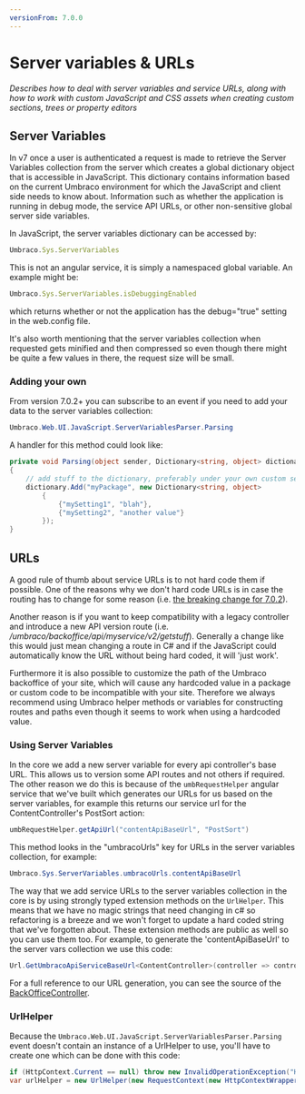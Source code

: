 ```yaml
---
versionFrom: 7.0.0
---
```


# Server variables & URLs

_Describes how to deal with server variables and service URLs, along with how to work with custom JavaScript and CSS assets when creating custom sections, trees or property editors_

## Server Variables

In v7 once a user is authenticated a request is made to retrieve the Server Variables collection from the server which creates a global dictionary object that is accessible in JavaScript. This dictionary contains information based on the current Umbraco environment for which the JavaScript and client side needs to know about. Information such as whether the application is running in debug mode, the service API URLs, or other non-sensitive global server side variables.

In JavaScript, the server variables dictionary can be accessed by:

```javascript
Umbraco.Sys.ServerVariables
```

This is not an angular service, it is simply a namespaced global variable. An example might be:

```javascript
Umbraco.Sys.ServerVariables.isDebuggingEnabled
```

which returns whether or not the application has the debug="true" setting in the web.config file.

It's also worth mentioning that the server variables collection when requested gets minified and then compressed so even though there might be quite a few values in there, the request size will be small.

### Adding your own

From version 7.0.2+ you can subscribe to an event if you need to add your data to the server variables collection:

```csharp
Umbraco.Web.UI.JavaScript.ServerVariablesParser.Parsing
```

A handler for this method could look like:

```csharp
private void Parsing(object sender, Dictionary<string, object> dictionary)
{
	// add stuff to the dictionary, preferably under your own custom section such as:
	dictionary.Add("myPackage", new Dictionary<string, object>
		{
			{"mySetting1", "blah"},
			{"mySetting2", "another value"}
		});
}
```

## URLs

A good rule of thumb about service URLs is to not hard code them if possible. One of the reasons why we don't hard code URLs is in case the routing has to change for some reason (i.e. [the breaking change for 7.0.2](https://umbraco.com/blog/heads-up-breaking-change-coming-in-702-and-62/)).

Another reason is if you want to keep compatibility with a legacy controller and introduce a new API version route (i.e. */umbraco/backoffice/api/myservice/v2/getstuff*). Generally a change like this would just mean changing a route in C# and if the JavaScript could automatically know the URL without being hard coded, it will 'just work'.

Furthermore it is also possible to customize the path of the Umbraco backoffice of your site, which will cause any hardcoded value in a package or custom code to be incompatible with your site. Therefore we always recommend using Umbraco helper methods or variables for constructing routes and paths even though it seems to work when using a hardcoded value.

### Using Server Variables

In the core we add a new server variable for every api controller's base URL. This allows us to version some API routes and not others if required. The other reason we do this is because of the `umbRequestHelper` angular service that we've built which generates our URLs for us based on the server variables, for example this returns our service url for the ContentController's PostSort action:

```csharp
umbRequestHelper.getApiUrl("contentApiBaseUrl", "PostSort")  
```

This method looks in the "umbracoUrls" key for URLs in the server variables collection, for example:

```csharp
Umbraco.Sys.ServerVariables.umbracoUrls.contentApiBaseUrl
```

The way that we add service URLs to the server variables collection in the core is by using strongly typed extension methods on the `UrlHelper`. This means that we have no magic strings that need changing in c# so refactoring is a breeze and we won't forget to update a hard coded string that we've forgotten about. These extension methods are public as well so you can use them too. For example, to generate the 'contentApiBaseUrl' to the server vars collection we use this code:

```csharp
Url.GetUmbracoApiServiceBaseUrl<ContentController>(controller => controller.PostSave(null))
```

For a full reference to our URL generation, you can see the source of the [BackOfficeController](https://github.com/umbraco/Umbraco-CMS/blob/dev-v7/src/Umbraco.Web/Editors/BackOfficeController.cs).

### UrlHelper

Because the `Umbraco.Web.UI.JavaScript.ServerVariablesParser.Parsing` event doesn't contain an instance of a UrlHelper to use, you'll have to create one which can be done with this code:

```csharp
if (HttpContext.Current == null) throw new InvalidOperationException("HttpContext is null.");
var urlHelper = new UrlHelper(new RequestContext(new HttpContextWrapper(HttpContext.Current), new RouteData()))
```